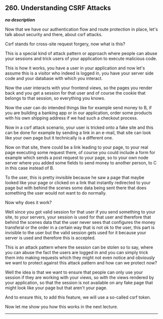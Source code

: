 ## 260. Understanding CSRF Attacks

<strong><em>no description</em></strong>

Now that we have our authentication flow and route protection in place, let's
talk about security and there, about csrf attacks. 

Csrf stands for cross-site request forgery, now what is this? 

This is a special kind of attack pattern or approach where people can abuse your
sessions and trick users of your application to execute malicious code. 

This is how it works, you have a user in your application and now let's assume
this is a visitor who indeed is logged in, you have your server side code and
your database with which you interact. 

Now the user interacts with your frontend views, so the pages you render back
and you get a session for that user and of course the cookie that belongs to
that session, so everything you knows. 

Now the user can do intended things like for example send money to B, if you are
building a banking app or in our application, order some products with his own
shipping address if we had such a checkout process. 

Now in a csrf attack scenario, your user is tricked onto a fake site and this
can be done for example by sending a link in an e-mail, that site can look like
your own page but it technically is a different one. 

Now on that site, there could be a link leading to your page, to your real page
executing some request there, of course you could include a form for example
which sends a post request to your page, so to your own node server where you
added some fields to send money to another person, to C in this case instead of
B. 

To the user, this is pretty invisible because he saw a page that maybe looked
like your page or clicked on a link that instantly redirected to your page but
with behind the scenes some data being sent there that does something the user
would not want to do normally. 

Now why does it work? 

Well since you got valid session for that user if you send something to your
site, to your servers, your session is used for that user and therefore that
behind the scenes data that the user never sees that configures the money
transferal or the order in a certain way that is not ok to the user, this part
is invisible to the user but the valid session gets used for it because your
server is used and therefore this is accepted. 

This is an attack pattern where the session can be stolen so to say, where you
can abuse the fact the users are logged in and you can simply trick them into
making requests which they might not even notice and obviously we want to
protect against this attack pattern and how can we protect now? 

Well the idea is that we want to ensure that people can only use your session if
they are working with your views, so with the views rendered by your
application, so that the session is not available on any fake page that might
look like your page but that aren't your page. 

And to ensure this, to add this feature, we will use a so-called csrf token. 

Now let me show you how this works in the next lecture. 

---